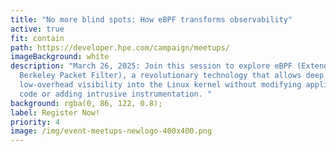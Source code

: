 ```yaml
---
title: "No more blind spots: How eBPF transforms observability"
active: true
fit: contain
path: https://developer.hpe.com/campaign/meetups/
imageBackground: white
description: "March 26, 2025: Join this session to explore eBPF (Extended
  Berkeley Packet Filter), a revolutionary technology that allows deep,
  low-overhead visibility into the Linux kernel without modifying application
  code or adding intrusive instrumentation. "
background: rgba(0, 86, 122, 0.8);
label: Register Now!
priority: 4
image: /img/event-meetups-newlogo-400x400.png
---
```


